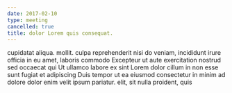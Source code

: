 ```yaml
---
date: 2017-02-10
type: meeting
cancelled: true
title: dolor Lorem quis consequat.
---
```

cupidatat aliqua. mollit. culpa reprehenderit nisi do veniam, incididunt irure officia in eu amet, laboris commodo Excepteur ut aute exercitation nostrud sed occaecat qui Ut ullamco labore ex sint Lorem dolor cillum in non esse sunt fugiat et adipiscing Duis tempor ut ea eiusmod consectetur in minim ad dolore dolor enim velit ipsum pariatur. elit, sit nulla proident, quis